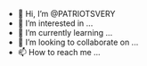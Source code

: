 - 👋 Hi, I’m @PATRIOTSVERY
- 👀 I’m interested in ...
- 🌱 I’m currently learning ...
- 💞️ I’m looking to collaborate on ...
- 📫 How to reach me ...

<!---
PATRIOTSVERY/PATRIOTSVERY is a ✨ special ✨ repository because its `README.md` (this file) appears on your GitHub profile.
You can click the Preview link to take a look at your changes.
--->
